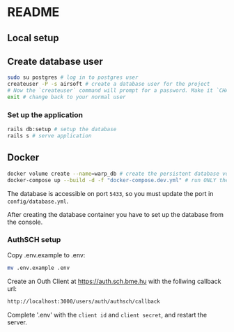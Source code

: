 # README

## Local setup

## Create database user

```bash
sudo su postgres # log in to postgres user
createuser -P -s airsoft # create a database user for the project
# Now the `createuser` command will prompt for a password. Make it `CHANGE-ME`.
exit # change back to your normal user
```

### Set up the application

```bash
rails db:setup # setup the database
rails s # serve application
```

## Docker

```bash
docker volume create --name=warp_db # create the persistent database volume
docker-compose up --build -d -f "docker-compose.dev.yml" # run ONLY the database container
```

The database is accessible on port `5433`, so you must update the port in `config/database.yml`.

After creating the database container you have to set up the database from the console.

### AuthSCH setup
Copy .env.example to .env:

```bash
mv .env.example .env
```

Create an Outh Client at https://auth.sch.bme.hu with the follwing callback url:
```bash
http://localhost:3000/users/auth/authsch/callback
```
Complete '.env' with the `client id` and `client secret`, and restart the server.